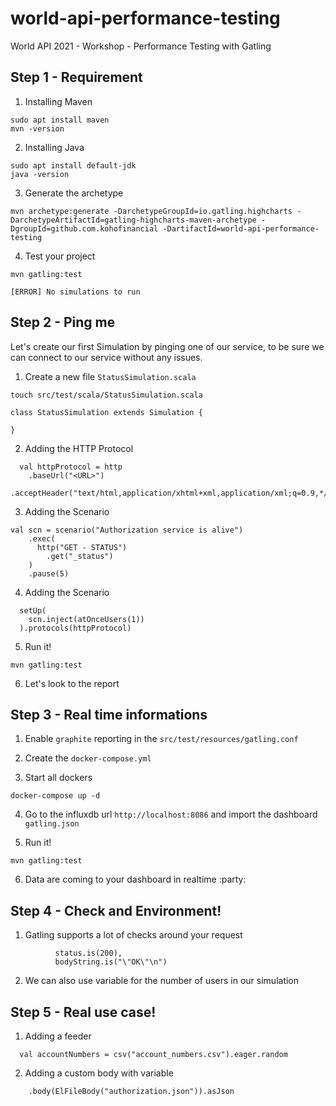 # world-api-performance-testing
World API 2021 - Workshop - Performance Testing with Gatling


## Step 1 - Requirement


1. Installing Maven

```
sudo apt install maven
mvn -version
```

2. Installing Java

```
sudo apt install default-jdk
java -version
```


3. Generate the archetype

```
mvn archetype:generate -DarchetypeGroupId=io.gatling.highcharts -DarchetypeArtifactId=gatling-highcharts-maven-archetype -DgroupId=github.com.kohofinancial -DartifactId=world-api-performance-testing
```

4. Test your project

```
mvn gatling:test

[ERROR] No simulations to run
```



## Step 2 - Ping me

Let's create our first Simulation by pinging one of our service, to be sure we can connect to our service without any issues.


1. Create a new file `StatusSimulation.scala`

```
touch src/test/scala/StatusSimulation.scala

class StatusSimulation extends Simulation { 

}
```

2. Adding the HTTP Protocol 

```
  val httpProtocol = http
    .baseUrl("<URL>") 
    .acceptHeader("text/html,application/xhtml+xml,application/xml;q=0.9,*/*;q=0.8")

```

3. Adding the Scenario

```
val scn = scenario("Authorization service is alive") 
    .exec(
      http("GET - STATUS") 
        .get("_status")
    ) 
    .pause(5) 
```

4. Adding the Scenario

```
  setUp(
    scn.inject(atOnceUsers(1)) 
  ).protocols(httpProtocol) 
```

5. Run it! 

```
mvn gatling:test
```

6. Let's look to the report

## Step 3 - Real time informations

1. Enable `graphite` reporting in the `src/test/resources/gatling.conf`

2. Create the `docker-compose.yml`

3. Start all dockers

```
docker-compose up -d
```

4. Go to the influxdb url `http://localhost:8086` and import the dashboard `gatling.json`

5. Run it!

```
mvn gatling:test
```

6. Data are coming to your dashboard in realtime :party:

## Step 4 - Check and Environment!

1. Gatling supports a lot of checks around your request

```
          status.is(200),
          bodyString.is("\"OK\"\n")
```

2. We can also use variable for the number of users in our simulation


## Step 5 - Real use case!

1. Adding a feeder

```
  val accountNumbers = csv("account_numbers.csv").eager.random
```

2. Adding a custom body with variable

```
    .body(ElFileBody("authorization.json")).asJson
```
